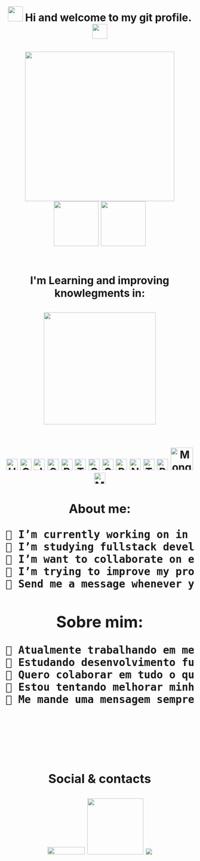 
<h1 align="center"><img src="https://media.giphy.com/media/hvRJCLFzcasrR4ia7z/giphy.gif" width="40px"> Hi and welcome to my git profile.<img src="https://media.giphy.com/media/hvRJCLFzcasrR4ia7z/giphy.gif" width="40px"</h1>
</br></br>

<div align="center">
<img src="https://cdn.dribbble.com/users/2131993/screenshots/4948736/thoughtworks-gif_dribbble.gif" widt="400px" height="400px"></br>
<div>
<img height="120px" src="https://github-readme-stats.vercel.app/api?username=P-a-u-l-o&theme=great-gatsby&show_icons=true)">
<img height="120px" src="https://github-readme-stats.vercel.app/api/top-langs/?username=P-a-u-l-o&theme=great-gatsby&layout=compact">
 </div><br><br>

<div>
 I'm Learning and improving knowlegments in:<br><br>
<img src="https://redblink.com/wp-content/uploads/2019/07/1-OF0xEMkWBv-69zvmNs6RDQ.gif" widt="300px" height="300px">
</div>
</br>

  <a href="https://html.spec.whatwg.org/multipage/"> <img width="30" src="https://cdn.jsdelivr.net/gh/devicons/devicon/icons/html5/html5-original.svg"  alt="HTML5 brand" title="HTML5 semantic"/></a>
 <a href="https://www.w3.org/Style/CSS/current-work#roadmap"><img width="30" src="https://cdn.jsdelivr.net/gh/devicons/devicon/icons/css3/css3-original.svg" alt="CSS3 brand" title="CSS3"/></a>
<a href="https://developer.mozilla.org/pt-BR/docs/Web/JavaScript/Reference"><img width="30" src="https://cdn.jsdelivr.net/gh/devicons/devicon/icons/javascript/javascript-original.svg" alt="JavaScript brand" title="JavaScript/ES6" /></a>
<a href="https://sass-lang.com/documentation"><img width="30" src="https://sass-lang.com/assets/img/logos/logo-b6e1ef6e.svg" alt="Sass brand" title="Sass"/></a>
<a href="https://getbootstrap.com/docs/5.0/getting-started/introduction/"><img width="30" src="https://cdn.jsdelivr.net/gh/devicons/devicon/icons/bootstrap/bootstrap-plain.svg" alt="Bootstrap brand" title="Bootstrap"/></a>
 <a href="https://tailwindcss.com/docs"> <img width="30" src="https://tailwindcss.com/_next/static/media/tailwindcss-mark.79614a5f61617ba49a0891494521226b.svg" alt="TailwindCSS brand" title="TailwindCSS"/></a>
  <a href="https://git-scm.com/doc"> <img width="30" src="https://img.icons8.com/color/2x/git.png" alt="Git brand" title="Git"/></a>
  <a href="https://docs.github.com/pt"> <img width="30" src="https://img.icons8.com/fluency/2x/github.png" alt="GitHub brand" title="GitHub" /></a>
  <a href="https://pt-br.reactjs.org/docs/getting-started.html"><img width="30" src="https://cdn.jsdelivr.net/gh/devicons/devicon/icons/react/react-original.svg" alt="ReactJS brand" title="ReactJS"/></a>
  <a href="https://nodejs.org/en/docs/"><img width="30" src="https://img.icons8.com/color/2x/nodejs.png" alt="NodeJs brand" title="NodeJS"/></a>
 <a href="https://www.typescriptlang.org/docs/"><img width="30" src="https://cdn.jsdelivr.net/gh/devicons/devicon/icons/typescript/typescript-original.svg" alt="TypeScript brand" title="TypeScript"/></a>
  <a href="https://redux.js.org/tutorials/essentials/part-1-overview-concepts"><img width="30" src="https://cdn.jsdelivr.net/gh/devicons/devicon/icons/redux/redux-original.svg" alt="REDUX brand" title="Redux"/></a>
  <a href="https://docs.mongodb.com/"><img width="60" src="https://webimages.mongodb.com/_com_assets/cms/kuyj3d95v5vbmm2f4-horizontal_white.svg?auto=format%252Ccompress" alt="MongoDB brand" title="MongoDB"/><a/>
<a href="https://dev.mysql.com/doc/"><img width="30" src="https://cdn.jsdelivr.net/gh/devicons/devicon/icons/mysql/mysql-original-wordmark.svg" alt="MYSQL brand" title="MySQL Server"/><a/>
 
 
 
</div>



### About me:
<div>
  
<pre>
<strong>🔭 I’m currently working on in my professional and personaly development.</strong>
<strong>🌱 I’m studying fullstack development and each technologies embeded on it.</strong>
<strong>👯 I’m want to collaborate on every I'll could, I believe that it'll help me improve my skills in development carrer.</strong>
<strong>🤔 I’m trying to improve my professional network and learn with others that had more experience than me.</strong>
<strong>💬 Send me a message whenever you want, after all that's what we're here for, to exchange knowledge. </strong>
</pre>
## Sobre mim:
  <pre>
<strong>🔭 Atualmente trabalhando em meu desenvolvimento profissional e pessoal.</strong>
<strong>🌱 Estudando desenvolvimento fullstack e cada tecnologia incorporada.</strong>
<strong>👯 Quero colaborar em tudo o que puder acredito que isso vai me ajudar a melhorar minhas habilidades na carreira dev.</strong>
<strong>🤔 Estou tentando melhorar minha rede profissional e aprender com outras pessoas que têm mais experiência do que eu.</strong>
<strong>💬 Me mande uma mensagem sempre que quiser, afinal é para isso que estamos aqui, para trocar conhecimentos.</strong>
    </pre>
   </br>

<div align="center">
  

</br>

<div align="center">
  
  

<!--
  <a href="https://www.linkedin.com/in/paulo-silva-94901812b/" target="_blank"><img src="https://img.shields.io/badge/-LinkedIn-%230077B5?style=for-the-badge&logo=linkedin&logoColor=white" target="_blank"></a>
  
    <a href="https://www.twitch.tv/k1ngstream" target="_blank"><img src="https://img.shields.io/badge/Twitch-9146FF?style=for-the-badge&logo=twitch&logoColor=white" target="_blank"></a>
  <a href="https://discord.gg/cEzjjtfJZ2" target="_blank"><img src="https://img.shields.io/badge/Discord-7289DA?style=for-the-badge&logo=discord&logoColor=white" target="_blank"></a>
  <a href="https://twitter.com/K1ngStream" target="_blank"><img src="https://w7.pngwing.com/pngs/474/303/png-transparent-logo-twitter-social-networking-service-graphics-twitter-blue-text-logo.png" width="100" height="28" target="_blank"></a>
  <a href="https://www.instagram.com/__silvapaulo__/" target="_blank"><img src="https://img.shields.io/badge/-Instagram-%23E4405F?style=for-the-badge&logo=instagram&logoColor=white" target="_blank"></a>
-->
  ### Social & contacts
 <a href = "mailto:paulo.ads.silva@hotmail.com"><img src="https://iconape.com/wp-content/png_logo_vector/outlook-com-logo.png" width="100" height="20" target="_blank"></a>
 <a href="https://linktr.ee/Silva_Paulo" target="_blank"><img src="https://img.icons8.com/color/2x/linktree.png" width="150"></a>
 <a href = "mailto:paulinhosajsilva@gmail.com" target="_blank"><img src="https://img.shields.io/badge/-Gmail-%23333?style=for-the-badge&logo=gmail&logoColor=white" ></a>
 	</div>
 
  </br></br></br>

